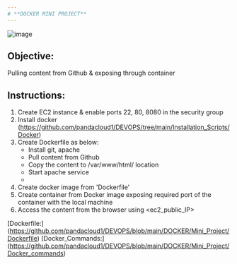 ```yaml
---
# **DOCKER MINI PROJECT**
---
```


![image](https://github.com/pandacloud1/DEVOPS/assets/134182273/e7a14622-fc73-4036-b64c-e41f0f175b07)

## Objective:
Pulling content from Github & exposing through container

## Instructions:
1. Create EC2 instance & enable ports 22, 80, 8080 in the security group
2. Install docker
(https://github.com/pandacloud1/DEVOPS/tree/main/Installation_Scripts/Docker)
3. Create Dockerfile as below: 
   * Install git, apache
   * Pull content from Github
   * Copy the content to /var/www/html/ location
   * Start apache service
   * 
4. Create docker image from 'Dockerfile'
5. Create container from Docker image exposing required port of the container with the local machine
6. Access the content from the browser using <ec2_public_IP>

[Dockerfile:] (https://github.com/pandacloud1/DEVOPS/blob/main/DOCKER/Mini_Project/Dockerfile)
[Docker_Commands:] (https://github.com/pandacloud1/DEVOPS/blob/main/DOCKER/Mini_Project/Docker_commands)
